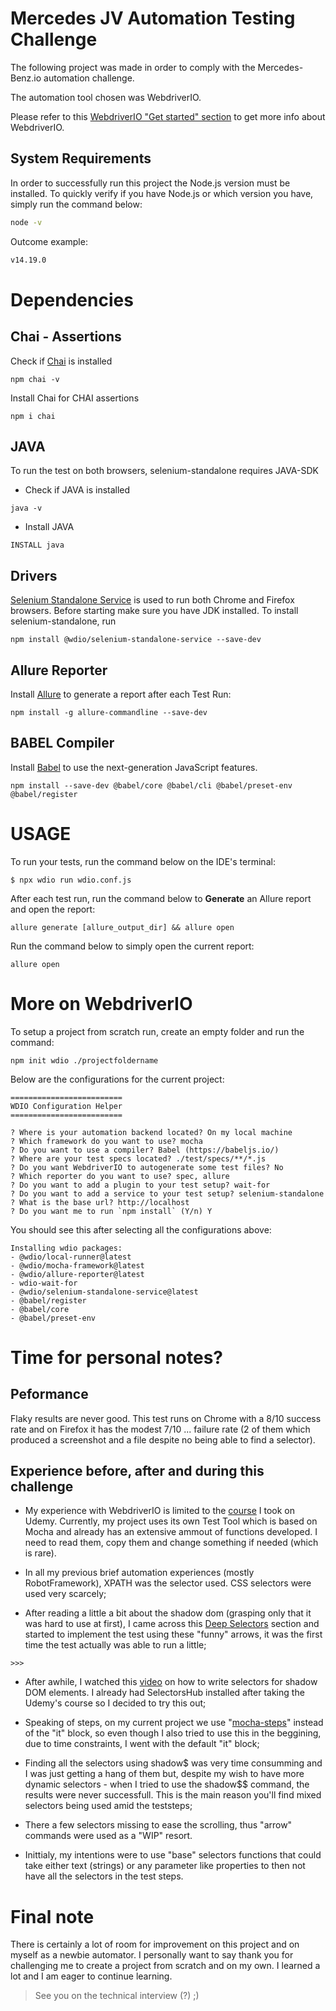 # Mercedes JV Automation Testing Challenge

The following project was made in order to comply with the Mercedes-Benz.io automation challenge.

The automation tool chosen was WebdriverIO.

Please refer to this [WebdriverIO "Get started" section](https://webdriver.io/docs/gettingstarted#system-requirements) to get more info about WebdriverIO.


## System Requirements

In order to successfully run this project the Node.js version must be installed.
To quickly verify if you have Node.js or which version you have, simply run the command below:
```bash
node -v
```
Outcome example:
```bash
v14.19.0
```

# Dependencies
## Chai - Assertions
Check if [Chai](https://www.chaijs.com/) is installed
~~~~
npm chai -v
~~~~

Install Chai for CHAI assertions
~~~~
npm i chai
~~~~

## JAVA
To run the test on both browsers, selenium-standalone requires JAVA-SDK
- Check if JAVA is installed
~~~~
java -v
~~~~
- Install JAVA
~~~~
INSTALL java
~~~~

## Drivers
[Selenium Standalone Service](https://webdriver.io/docs/selenium-standalone-service/) is used to run both Chrome and Firefox browsers. 
Before starting make sure you have JDK installed.
To install selenium-standalone, run
~~~
npm install @wdio/selenium-standalone-service --save-dev
~~~~

## Allure Reporter
Install [Allure](https://webdriver.io/docs/allure-reporter) to generate a report after each Test Run:
~~~~
npm install -g allure-commandline --save-dev
~~~~

## BABEL Compiler
Install [Babel](https://webdriver.io/docs/babel/) to use the next-generation JavaScript features.
~~~
npm install --save-dev @babel/core @babel/cli @babel/preset-env @babel/register
~~~

# USAGE
To run your tests, run the command below on the IDE's terminal:
~~~~
$ npx wdio run wdio.conf.js
~~~~

After each test run, run the command below to **Generate** an Allure report and open the report:
~~~
allure generate [allure_output_dir] && allure open
~~~
Run the command below to simply open the current report:
~~~~
allure open
~~~~



# More on WebdriverIO

To setup a project from scratch run, create an empty folder and run the command:
```
npm init wdio ./projectfoldername
```

Below are the configurations for the current project:
~~~~
=========================
WDIO Configuration Helper
=========================

? Where is your automation backend located? On my local machine
? Which framework do you want to use? mocha
? Do you want to use a compiler? Babel (https://babeljs.io/)
? Where are your test specs located? ./test/specs/**/*.js
? Do you want WebdriverIO to autogenerate some test files? No
? Which reporter do you want to use? spec, allure
? Do you want to add a plugin to your test setup? wait-for
? Do you want to add a service to your test setup? selenium-standalone
? What is the base url? http://localhost
? Do you want me to run `npm install` (Y/n) Y
~~~~


You should see this after selecting all the configurations above:
~~~~
Installing wdio packages:
- @wdio/local-runner@latest
- @wdio/mocha-framework@latest
- @wdio/allure-reporter@latest
- wdio-wait-for
- @wdio/selenium-standalone-service@latest
- @babel/register
- @babel/core
- @babel/preset-env
~~~~


# Time for personal notes?
## Peformance
Flaky results are never good. This test runs on Chrome with a 8/10 success rate and on Firefox it has the modest 7/10 ... failure rate (2 of them which produced a screenshot and a file despite no being able to find a selector).
## Experience before, after and during this challenge
- My experience with WebdriverIO is limited to the [course](https://www.udemy.com/course/webdriverio-tutorial-nodejs-javascript/) I took on Udemy. Currently, my project uses its own Test Tool which is based on Mocha and already has an extensive ammout of functions developed. I need to read them, copy them and change something if needed (which is rare).
- In all my previous brief automation experiences (mostly RobotFramework), XPATH was the selector used. CSS selectors were used very scarcely;

- After reading a little a bit about the shadow dom (grasping only that it was hard to use at first), I came across this [Deep Selectors](https://webdriver.io/docs/selectors/#deep-selectors) section and started to implement the test using these "funny" arrows, it was the first time the test actually was able to run a little;
~~~
>>>
~~~
- After awhile, I watched this [video](https://youtu.be/qBq1heK4L20) on how to write selectors for shadow DOM elements. I already had SelectorsHub installed after taking the Udemy's course so I decided to try this out;

- Speaking of steps, on my current project we use "[mocha-steps](https://www.npmjs.com/package/mocha-steps)" instead of the "it" block, so even though I also tried to use this in the beggining, due to time constraints, I went with the default "it" block;
- Finding all the selectors using shadow$ was very time consumming and I was just getting a hang of them but, despite my wish to have more dynamic selectors - when I tried to use the shadow$$ command, the results were never successfull. This is the main reason you'll find mixed selectors being used amid the teststeps;
- There a few selectors missing to ease the scrolling, thus "arrow" commands were used as a "WIP" resort.

- Inittialy, my intentions were to use "base" selectors functions that could take either text (strings) or any parameter like properties to then not have all the selectors in the test steps.

# Final note
There is certainly a lot of room for improvement on this project and on myself as a newbie automator. I personally want to say thank you for challenging me to create a project from scratch and on my own. I learned a lot and I am eager to continue learning.

> See you on the technical interview (?) ;)


